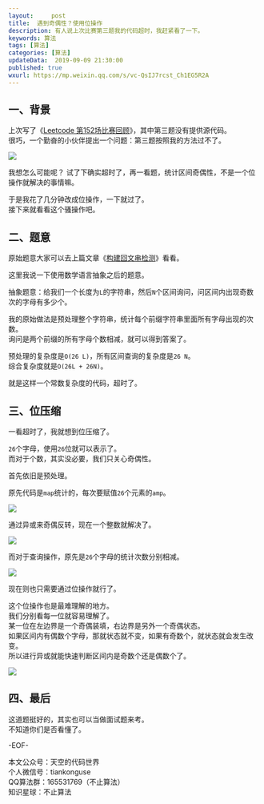 ```yaml
---   
layout:     post  
title:  遇到奇偶性？使用位操作
description: 有人说上次比赛第三题我的代码超时，我赶紧看了一下。  
keywords: 算法  
tags: [算法]    
categories: [算法]  
updateData:  2019-09-09 21:30:00  
published: true  
wxurl: https://mp.weixin.qq.com/s/vc-QsIJ7rcst_Ch1EG5R2A  
---  
```



## 一、背景  


上次写了《[Leetcode 第152场比赛回顾](https://mp.weixin.qq.com/s/o4Q5fLh-S_cozjgFr4px3w)》，其中第三题没有提供源代码。  
很巧，一个勤奋的小伙伴提出一个问题：第三题按照我的方法过不了。  


![](https://res2019.tiankonguse.com/images/2019/09/09/001.jpg)


我想怎么可能呢？
试了下确实超时了，再一看题，统计区间奇偶性，不是一个位操作就解决的事情嘛。  


于是我花了几分钟改成位操作，一下就过了。  
接下来就看看这个骚操作吧。  


## 二、题意


原始题意大家可以去上篇文章《[构建回文串检测](https://mp.weixin.qq.com/s/o4Q5fLh-S_cozjgFr4px3w)》看看。  


这里我说一下使用数学语言抽象之后的题意。  


抽象题意：给我们一个长度为`L`的字符串，然后`N`个区间询问，问区间内出现奇数次的字母有多少个。  



我的原始做法是预处理整个字符串，统计每个前缀字符串里面所有字母出现的次数。  
询问是两个前缀的所有字母个数相减，就可以得到答案了。  


预处理的复杂度是`O(26 L)`，所有区间查询的复杂度是`26 N`。  
综合复杂度就是`O(26L + 26N)`。  



就是这样一个常数复杂度的代码，超时了。  


## 三、位压缩


一看超时了，我就想到位压缩了。  


`26`个字母，使用`26`位就可以表示了。  
而对于个数，其实没必要，我们只关心奇偶性。  


首先依旧是预处理。  


原先代码是`map`统计的，每次要赋值`26`个元素的`amp`。  


![](https://res2019.tiankonguse.com/images/2019/09/09/004.png)


通过异或来奇偶反转，现在一个整数就解决了。  


![](https://res2019.tiankonguse.com/images/2019/09/09/002.png)



而对于查询操作，原先是`26`个字母的统计次数分别相减。  


![](https://res2019.tiankonguse.com/images/2019/09/09/005.png)


现在则也只需要通过位操作就行了。  


这个位操作也是最难理解的地方。  
我们分别看每一位就容易理解了。  
某一位在左边界是一个奇偶装填，右边界是另外一个奇偶状态。  
如果区间内有偶数个字母，那就状态就不变，如果有奇数个，就状态就会发生改变。  
所以进行异或就能快速判断区间内是奇数个还是偶数个了。  


![](https://res2019.tiankonguse.com/images/2019/09/09/003.jpg)


## 四、最后  


这道题挺好的，其实也可以当做面试题来考。  
不知道你们是否看懂了。  


-EOF-  


本文公众号：天空的代码世界  
个人微信号：tiankonguse  
QQ算法群：165531769（不止算法）  
知识星球：不止算法  


